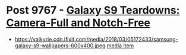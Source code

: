 # Post 9767 - [Galaxy S9 Teardowns: Camera-Full and Notch-Free](https://www.ifixit.com/News/9767/samsung-galaxy-s9-teardown)

- https://valkyrie.cdn.ifixit.com/media/2018/03/05172433/samsung-galaxy-s9-wallpapers-600x400.jpeg [media item](media-27557.md)